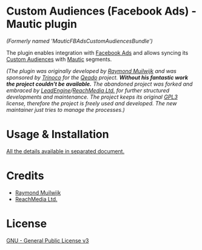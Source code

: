 # Custom Audiences (Facebook Ads) - Mautic plugin

_(Formerly named 'MauticFBAdsCustomAudiencesBundle')_

The plugin enables integration with [Facebook Ads](https://www.facebook.com/business/ads) and allows syncing its [Custom Audiences](https://en-gb.facebook.com/business/help/341425252616329?locale=en_GB) with [Mautic](https://www.mautic.org/) segments.

_(The plugin was originally developed by [Raymond Muilwijk](https://github.com/rmuilwijk) and was sponsored by [Trinoco](https://www.trinoco.nl) for the [Qeado](https://www.qeado.com) project. **Without his fantastic work the project couldn't be available.** The abandoned project was forked and embraced by [LeadEngine](https://www.leadengine.hu/)/[ReachMedia Ltd.](https://www.reachmedia.hu/) for further structured developments and maintenance. The project keeps its original [GPL3](https://www.gnu.org/licenses/gpl-3.0.en.html) license, therefore the project is freely used and developed. The new maintainer just tries to manage the processes.)_

# Usage & Installation

[All the details available in separated document.](https://docs.google.com/document/d/1xKvPwJnyv8B-dGzerdI8rgnYea2l1tOoLO9Rlw54ABk)

# Credits

- [Raymond Muilwijk](https://github.com/rmuilwijk)
- [ReachMedia Ltd.](https://www.reachmedia.hu/)

# License

[GNU - General Public License v3](https://www.gnu.org/licenses/gpl-3.0.en.html)
